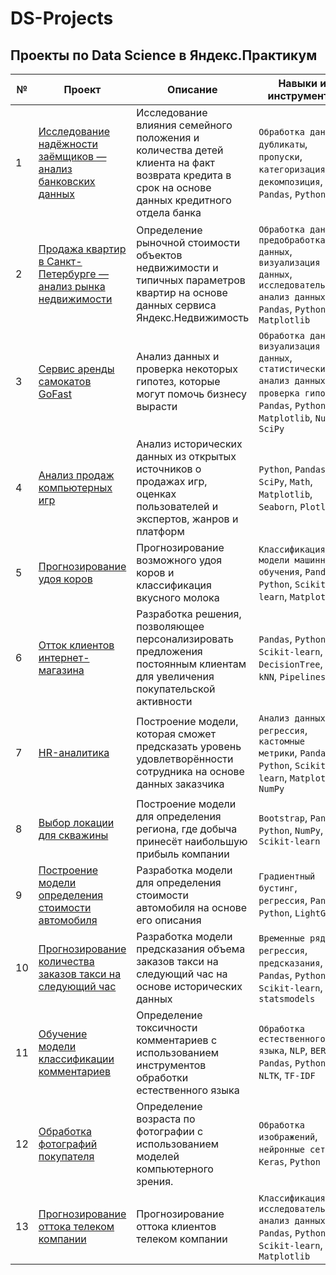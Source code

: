 # DS-Projects
## Проекты по Data Science в Яндекс.Практикум
| №  | Проект | Описание | Навыки и инструменты |
|----|--------|----------|----------------------|
| 1  | [Исследование надёжности заёмщиков — анализ банковских данных](https://github.com/YusufNalgiev/DS-Projects/tree/main/Bank) | Исследование влияния семейного положения и количества детей клиента на факт возврата кредита в срок на основе данных кредитного отдела банка | `Обработка данных`, `дубликаты`, `пропуски`, `категоризация`, `декомпозиция`, `Pandas`, `Python` |
| 2  | [Продажа квартир в Санкт-Петербурге — анализ рынка недвижимости](https://github.com/YusufNalgiev/DS-Projects/tree/main/real_estate) | Определение рыночной стоимости объектов недвижимости и типичных параметров квартир на основе данных сервиса Яндекс.Недвижимость | `Обработка данных`, `предобработка данных`, `визуализация данных`, `исследовательский анализ данных`, `Pandas`, `Python`, `Matplotlib` |
| 3  | [Сервис аренды самокатов GoFast](https://github.com/YusufNalgiev/DS-Projects/tree/main/scooter_rental) | Анализ данных и проверка некоторых гипотез, которые могут помочь бизнесу вырасти | `Обработка данных`, `визуализация данных`, `статистический анализ данных`, `проверка гипотез`, `Pandas`, `Python`, `Matplotlib`, `NumPy`, `SciPy` |
| 4  | [Анализ продаж компьютерных игр](https://github.com/YusufNalgiev/DS-Projects/tree/main/games_store) | Анализ исторических данных из открытых источников о продажах игр, оценках пользователей и экспертов, жанров и платформ | `Python`, `Pandas`, `SciPy`, `Math`, `Matplotlib`, `Seaborn`, `Plotly` |
| 5  | [Прогнозирование удоя коров](https://github.com/YusufNalgiev/DS-Projects/tree/main/milk_yield_prediction) | Прогнозирование возможного удоя коров и классификация вкусного молока | `Классификация`, `модели машинного обучения`, `Pandas`, `Python`, `Scikit-learn`, `Matplotlib` |
| 6  | [Отток клиентов интернет-магазина](https://github.com/YusufNalgiev/DS-Projects/tree/main/online_store) | Разработка решения, позволяющее персонализировать предложения постоянным клиентам для увеличения покупательской активности | `Pandas`, `Python`, `Scikit-learn`, `DecisionTree`, `SVM`, `kNN`, `Pipelines`|
| 7  | [HR-аналитика](https://github.com/YusufNalgiev/DS-Projects/tree/main/hr_analytics) | Построение модели, которая сможет предсказать уровень удовлетворённости сотрудника на основе данных заказчика | `Анализ данных`, `регрессия`, `кастомные метрики`, `Pandas`, `Python`, `Scikit-learn`, `Matplotlib`, `NumPy` |
| 8  | [Выбор локации для скважины](https://github.com/YusufNalgiev/DS-Projects/tree/main/location_for_well) | Построение модели для определения региона, где добыча принесёт наибольшую прибыль компании | `Bootstrap`, `Pandas`, `Python`, `NumPy`, `Scikit-learn` |
| 9 | [Построение модели определения стоимости автомобиля](https://github.com/YusufNalgiev/DS-Projects/tree/main/car_price_prediction) | Разработка модели для определения стоимости автомобиля на основе его описания | `Градиентный бустинг`, `регрессия`, `Pandas`, `Python`, `LightGBM` |
| 10 | [Прогнозирование количества заказов такси на следующий час](https://github.com/YusufNalgiev/DS-Projects/tree/main/cab_order_prediction) | Разработка модели предсказания объема заказов такси на следующий час на основе исторических данных | `Временные ряды`, `регрессия`, `предсказания`, `Pandas`, `Python`, `Scikit-learn`, `statsmodels` |
| 11 | [Обучение модели классификации комментариев](https://github.com/YusufNalgiev/DS-Projects/tree/main/comment_classification) | Определение токсичности комментариев с использованием инструментов обработки естественного языка | `Обработка естественного языка`, `NLP`, `BERT`, `Pandas`, `Python`, `NLTK`, `TF-IDF` |
| 12 | [Обработка фотографий покупателя](https://github.com/YusufNalgiev/DS-Projects/tree/main/computer_vision) | Определение возраста по фотографии с использованием моделей компьютерного зрения. | `Обработка изображений`, `нейронные сети`, `Keras`, `Python` |
| 13 | [Прогнозирование оттока телеком компании](https://github.com/YusufNalgiev/DS-Projects/tree/main/final_project) | Прогнозирование оттока клиентов телеком компании | `Классификация`, `исследовательский анализ данных`, `Pandas`, `Python`, `Scikit-learn`, `Matplotlib` |
